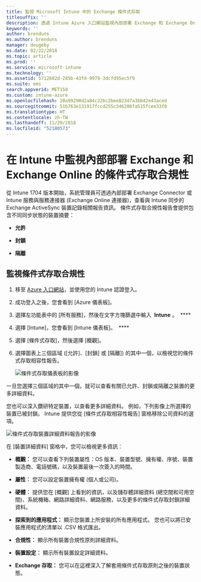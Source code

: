 ```yaml
---
title: 監視 Microsoft Intune 中的 Exchange 條件式存取
titlesuffix: ''
description: 透過 Intune Azure 入口網站監視內部部署 Exchange 和 Exchange Online 的條件式存取相容性。
keywords: ''
author: brenduns
ms.author: brenduns
manager: dougeby
ms.date: 02/22/2018
ms.topic: article
ms.prod: ''
ms.service: microsoft-intune
ms.technology: ''
ms.assetid: 5712682d-285b-43fd-9978-3dcfd95ec5f9
ms.suite: ems
search.appverid: MET150
ms.custom: intune-azure
ms.openlocfilehash: 20a99290d2a84c22bc2bee823d7a3bb42e43aced
ms.sourcegitcommit: 51b763e131917fccd255c346286fa515fcee33f0
ms.translationtype: HT
ms.contentlocale: zh-TW
ms.lasthandoff: 11/20/2018
ms.locfileid: "52180573"
---
```

# <a name="monitor-conditional-access-compliance-for-on-premises-exchange-and-exchange-online-in-intune"></a>在 Intune 中監視內部部署 Exchange 和 Exchange Online 的條件式存取合規性

從 Intune 1704 版本開始，系統管理員可透過內部部署 Exchange Connector 或 Intune 服務與服務連接器 (Exchange Online 連接器)，查看與 Intune 同步的 Exchange ActiveSync 裝置記錄相關報告資訊。 條件式存取合規性報告會提供包含不同同步狀態的裝置摘要：

-   **允許**

-   **封鎖**

-   **隔離**

## <a name="to-monitor-conditional-access-compliance"></a>監視條件式存取合規性

1.  移至 [Azure 入口網站](https://portal.azure.com/)，並使用您的 Intune 認證登入。

2.  成功登入之後，您會看到 [Azure 儀表板]。

3.  選擇左功能表中的 [所有服務]，然後在文字方塊篩選中輸入  **Intune** 。  **** 

4.  選擇 [Intune]，您會看到 [Intune 儀表板]。  ****

5.  選擇 [條件式存取]，然後選擇 [概觀]。

6.  選擇圖表上三個區域 ([允許]、[封鎖] 或 [隔離]) 的其中一個，以檢視您的條件式存取相容性報告。

    ![條件式存取儀表板的影像](./media/CA-reporting-intune-1.png)

一旦您選擇三個區域的其中一個，就可以查看有關已允許、封鎖或隔離之裝置的更多詳細資料。

您也可以深入鑽研特定裝置，以查看更多詳細資料。 例如，下列影像上所選擇的裝置已被封鎖。 Intune 提供您從 [條件式存取相容性報告] 窗格移除公司資料的選項。

![條件式存取裝置詳細資料報告的影像](./media/CA-reporting-intune-3.png)

在 [裝置詳細資料] 窗格中，您可以檢視更多資訊︰

-   **概觀︰** 您可以查看下列裝置屬性：OS 版本、裝置型號、擁有權、序號、裝置製造商、電話號碼，以及裝置最後一次簽入的時間。

-   **屬性︰** 您可以設定裝置擁有權 (個人或公司)。

-   **硬體︰** 提供您在 [概觀] 上看到的資訊，以及儲存體詳細資料 (總空間和可用空間)、系統機箱、網路詳細資料、網路服務，以及更多的條件式存取封鎖詳細資料。

-   **探索到的應用程式：** 顯示您裝置上所安裝的所有應用程式。 您也可以將已安裝應用程式的清單以 .CSV 格式匯出。

-   **合規性︰** 顯示所有裝置合規性原則詳細資料。

-   **裝置設定︰** 顯示所有裝置設定詳細資料。

-   **Exchange 存取：** 您可以在這裡深入了解套用條件式存取原則之後的裝置狀態。
